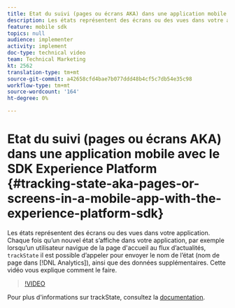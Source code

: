 ```yaml
---
title: Etat du suivi (pages ou écrans AKA) dans une application mobile avec le SDK Experience Platform
description: Les états représentent des écrans ou des vues dans votre application. Chaque fois qu’un nouvel état s’affiche dans votre application, par exemple lorsqu’un utilisateur navigue de la page d'accueil au flux d’actualités, "trackState" peut être appelé pour envoyer le nom d’état (nom de page dans Analytics), ainsi que des données supplémentaires. Cette vidéo vous explique comment le faire.
feature: mobile sdk
topics: null
audience: implementer
activity: implement
doc-type: technical video
team: Technical Marketing
kt: 2562
translation-type: tm+mt
source-git-commit: a42658cfd4bae7b077ddd48b4cf5c7db54e35c98
workflow-type: tm+mt
source-wordcount: '164'
ht-degree: 0%

---
```



# Etat du suivi (pages ou écrans AKA) dans une application mobile avec le SDK Experience Platform {#tracking-state-aka-pages-or-screens-in-a-mobile-app-with-the-experience-platform-sdk}

Les états représentent des écrans ou des vues dans votre application. Chaque fois qu’un nouvel état s’affiche dans votre application, par exemple lorsqu’un utilisateur navigue de la page d&#39;accueil au flux d’actualités, `trackState` il est possible d’appeler pour envoyer le nom de l’état (nom de page dans [!DNL Analytics]), ainsi que des données supplémentaires. Cette vidéo vous explique comment le faire.

>[!VIDEO](https://video.tv.adobe.com/v/26260/?quality=12)

Pour plus d&#39;informations sur trackState, consultez la [documentation](https://aep-sdks.gitbook.io/docs/using-mobile-extensions/mobile-core/configuration-reference/mobile-core-api-reference).
